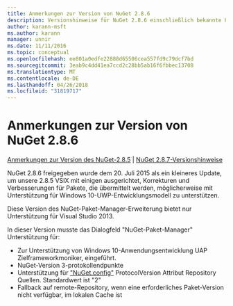 ```yaml
---
title: Anmerkungen zur Version von NuGet 2.8.6
description: Versionshinweise für NuGet 2.8.6 einschließlich bekannte Probleme, Fehlerbehebungen, Funktionen und Archivierung von dcrs Design.
author: karann-msft
ms.author: karann
manager: unnir
ms.date: 11/11/2016
ms.topic: conceptual
ms.openlocfilehash: ee801a0edfe22888d65506cea557fd9c79dcf7bd
ms.sourcegitcommit: 3eab9c4dd41ea7ccd2c28bb5ab16f6fbbec13708
ms.translationtype: MT
ms.contentlocale: de-DE
ms.lasthandoff: 04/26/2018
ms.locfileid: "31819717"
---
```

# <a name="nuget-286-release-notes"></a>Anmerkungen zur Version von NuGet 2.8.6

[Anmerkungen zur Version des NuGet-2.8.5](../release-notes/nuget-2.8.5.md) | [NuGet 2.8.7-Versionshinweise](../release-notes/nuget-2.8.7.md)

NuGet 2.8.6 freigegeben wurde dem 20. Juli 2015 als ein kleineres Update, um unsere 2.8.5 VSIX mit einigen ausgerichtet, Korrekturen und Verbesserungen für Pakete, die übermittelt werden, möglicherweise mit Unterstützung für Windows 10-UWP-Entwicklungsmodell zu unterstützen.

Diese Version des NuGet-Paket-Manager-Erweiterung bietet nur Unterstützung für Visual Studio 2013.

In dieser Version musste das Dialogfeld "NuGet-Paket-Manager" Unterstützung für:

* Zur Unterstützung von Windows 10-Anwendungsentwicklung UAP Zielframeworkmoniker, eingeführt.
* NuGet-Version 3-protokollendpunkte
* Unterstützung für ["NuGet.config"](../consume-packages/configuring-nuget-behavior.md) ProtocolVersion Attribut Repository Quellen. Standardwert ist "2"
* Fallback auf remote-Repository, wenn eine erforderliches Paket-Version nicht verfügbar, im lokalen Cache ist